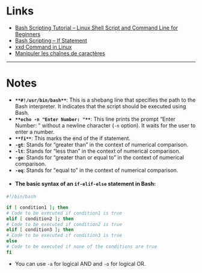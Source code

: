 # Links
- [Bash Scripting Tutorial – Linux Shell Script and Command Line for Beginners](https://www.freecodecamp.org/news/bash-scripting-tutorial-linux-shell-script-and-command-line-for-beginners/)
- [Bash Scripting – If Statement](https://www.geeksforgeeks.org/bash-scripting-if-statement/)
- [xxd Command in Linux](https://www.geeksforgeeks.org/xxd-command-in-linux)
- [Manipuler les chaînes de caractères](https://abs.traduc.org/abs-5.1-fr/ch09s02.html)
---
# **Notes**
- **`**#!/usr/bin/bash**`**: This is a shebang line that specifies the path to the Bash interpreter. It indicates that the script should be executed using Bash.
- **`**echo -n "Enter Number: "**`**: This line prints the prompt “Enter Number: ” without a newline character (`-n` option). It waits for the user to enter a number.
- **`**fi**`**: This marks the end of the if statement.
- ****`-gt`****: Stands for “greater than” in the context of numerical comparison.
- ****`-lt`****: Stands for “less than” in the context of numerical comparison.
- ****`-ge`****: Stands for “greater than or equal to” in the context of numerical comparison.
- ****`-eq`****: Stands for "equal to” in the context of numerical comparison.
- #### The basic syntax of an `if-elif-else` statement in Bash:
```sh
#!/bin/bash

if [ condition1 ]; then  
# Code to be executed if condition1 is true  
elif [ condition2 ]; then  
# Code to be executed if condition2 is true  
elif [ condition3 ]; then  
# Code to be executed if condition3 is true  
else  
# Code to be executed if none of the conditions are true  
fi
```
- You can use `-a` for logical AND and `-o` for logical OR.
